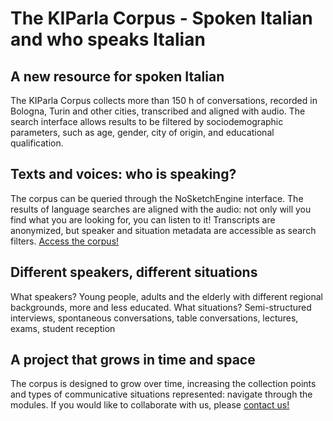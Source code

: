 # The KIParla Corpus - Spoken Italian and who speaks Italian

## A new resource for spoken Italian

The KIParla Corpus collects more than 150 h of conversations, recorded in Bologna, Turin and other cities, transcribed and aligned with audio. The search interface allows results to be filtered by sociodemographic parameters, such as age, gender, city of origin, and educational qualification.

## Texts and voices: who is speaking?

The corpus can be queried through the NoSketchEngine interface. The results of language searches are aligned with the audio: not only will you find what you are looking for, you can listen to it! Transcripts are anonymized, but speaker and situation metadata are accessible as search filters. [Access the corpus!](https://kiparla.it/en/search/)

## Different speakers, different situations

What speakers? Young people, adults and the elderly with different regional backgrounds, more and less educated. What situations? Semi-structured interviews, spontaneous conversations, table conversations, lectures, exams, student reception

## A project that grows in time and space

The corpus is designed to grow over time, increasing the collection points and types of communicative situations represented: navigate through the modules. If you would like to collaborate with us, please [contact us!](mailto:corpus@kiparla.it)

